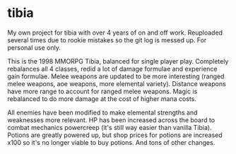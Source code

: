 # tibia
My own project for tibia with over 4 years of on and off work. Reuploaded several times due to rookie mistakes so the git log is messed up. For personal use only.


This is the 1998 MMORPG Tibia, balanced for single player play. 
Completely rebalances all 4 classes, redid a lot of damage formulae and experience gain formulae.
Melee weapons are updated to be more interesting (ranged melee weapons, aoe weapons, more elemental variety).
Distance weapons have more range to account for ranged melee weapons.
Magic is rebalanced to do more damage at the cost of higher mana costs.

All enemies have been modified to make elemental strengths and weaknesses more relevant.
HP has been increased across the board to combat mechanics powercreep (it's still way easier than vanilla Tibia).
Potions are greatly powered up, but shop prices for potions are increased x100 so it's no longer viable to buy potions.
And tons of other changes.
